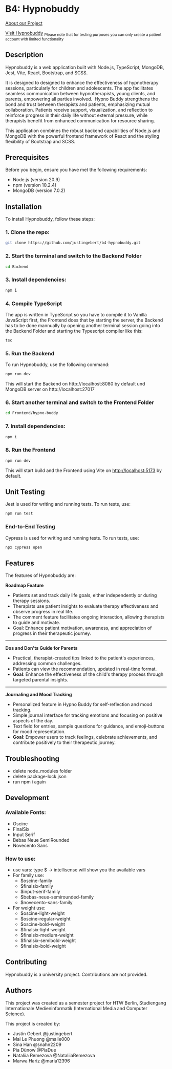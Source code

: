 # B4: Hypnobuddy

[About our Project](https://showtime.f4.htw-berlin.de/ws23/bachelor/b4-hypnobuddy/)

[Visit Hypnobuddy](https://hypnobuddy-810a4.web.app)
<sub>Please note that for testing purposes you can only create a patient account with limited functionality</sub>

## Description

Hypnobuddy is a web application built with Node.js, TypeScript, MongoDB, Jest, Vite, React, Bootstrap, and SCSS. 

It is designed to designed to enhance the effectiveness of hypnotherapy sessions, particularly for children and adolescents. The app facilitates seamless communication between hypnotherapists, young clients, and parents, empowering all parties involved.  Hypno Buddy strengthens the bond and trust between therapists and patients, emphasizing mutual collaboration. Patients receive support, visualization, and reflection to reinforce progress in their daily life without external pressure, while therapists benefit from enhanced communication for resource sharing.

This application combines the robust backend capabilities of Node.js and MongoDB with the powerful frontend framework of React and the styling flexibility of Bootstrap and SCSS.

## Prerequisites

Before you begin, ensure you have met the following requirements:

- Node.js (version 20.9)
- npm (version 10.2.4)
- MongoDB (version 7.0.2)

## Installation

To install Hypnobuddy, follow these steps:

### 1. Clone the repo:

```bash
git clone https://github.com/justingebert/b4-hypnobuddy.git
```

### 2. Start the terminal and switch to the Backend Folder

```bash
cd Backend
```

### 3. Install dependencies:

```bash
npm i
```

### 4. Compile TypeScript

The app is written in TypeScript so you have to compile it to Vanilla JavaScript first, the Frontend does that by starting the server, the Backend has to be done mannually by opening another terminal session going into the Backend Folder and starting the Typescript compiler like this:

```bash
tsc
```

### 5. Run the Backend

To run Hypnobuddy, use the following command:

```bash
npm run dev
```

This will start the Backend on http://localhost:8080 by default und MongoDB server on http://localhost:27017

### 6. Start another terminal and switch to the Frontend Folder

```bash
cd Frontend/hypno-buddy
```

### 7. Install dependencies:

```bash
npm i
```

### 8. Run the Frontend

```bash
npm run dev
```

This will start build and the Frontend using Vite on [http://localhost:5173](http://localhost:5173) by default.

## Unit Testing

Jest is used for writing and running tests. To run tests, use:

```bash
npm run test
```

### End-to-End Testing

Cypress is used for writing and running tests. To run tests, use:

```bash
npx cypress open
```

## Features

The features of Hypnobuddy are:

**Roadmap Feature**

- Patients set and track daily life goals, either independently or during therapy sessions.
- Therapists use patient insights to evaluate therapy effectiveness and observe progress in real life.
- The comment feature facilitates ongoing interaction, allowing therapists to guide and motivate.
- Goal: Enhance patient motivation, awareness, and appreciation of progress in their therapeutic journey.

---

**Dos and Don'ts Guide for Parents**

- Practical, therapist-created tips linked to the patient's experiences, addressing common challenges.
- Patients can view the recommendation, updated in real-time format.
- **Goal**: Enhance the effectiveness of the child's therapy process through targeted parental insights.

---

**Journaling and Mood Tracking**

- Personalized feature in Hypno Buddy for self-reflection and mood tracking.
- Simple journal interface for tracking emotions and focusing on positive aspects of the day.
- Text field for entries, sample questions for guidance, and emoji-buttons for mood representation.
- **Goal**: Empower users to track feelings, celebrate achievements, and contribute positively to their therapeutic journey.

## Troubleshooting

- delete node_modules folder
- delete package-lock.json
- run npm i again

## Development

### Available Fonts:

- Oscine
- FinalSix
- Input Serif
- Bebas Neue SemiRounded
- Novecento Sans

### How to use:

- use vars: type $ -> intellisense will show you the available vars
- For family use:
    - $oscine-family
    - $finalsix-family
    - $input-serif-family
    - $bebas-neue-semirounded-family
    - $novecento-sans-family
- For weight use:
    - $oscine-light-weight
    - $oscine-regular-weight
    - $oscine-bold-weight
    - $finalsix-light-weight
    - $finalsix-medium-weight
    - $finalsix-semibold-weight
    - $finalsix-bold-weight

## Contributing

Hypnobuddy is a university project. Contributions are not provided.

## Authors

This project was created as a semester project for HTW Berlin, Studiengang Internationale Medieninformatik (International Media and Computer Science).

This project is created by:

- Justin Gebert @justingebert
- Mai Le Phuong @maile000
- Sina Han @snahn2209
- Pia Dünow @PiaDue
- Nataliia Remezova @NataliiaRemezova
- Marwa Hariz @maria12396

